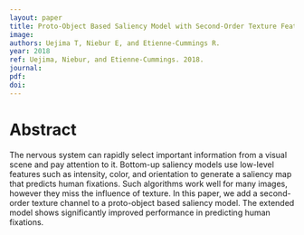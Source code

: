 ```yaml
---
layout: paper
title: Proto-Object Based Saliency Model with Second-Order Texture Feature
image:
authors: Uejima T, Niebur E, and Etienne-Cummings R.
year: 2018
ref: Uejima, Niebur, and Etienne-Cummings. 2018.
journal:
pdf:
doi:
---
```


# Abstract
The nervous system can rapidly select important information from a visual scene and pay attention to it. Bottom-up saliency models use low-level features such as intensity, color, and orientation to generate a saliency map that predicts human fixations. Such algorithms work well for many images, however they miss the influence of texture. In this paper, we add a second-order texture channel to a proto-object based saliency model. The extended model shows significantly improved performance in predicting human fixations.
